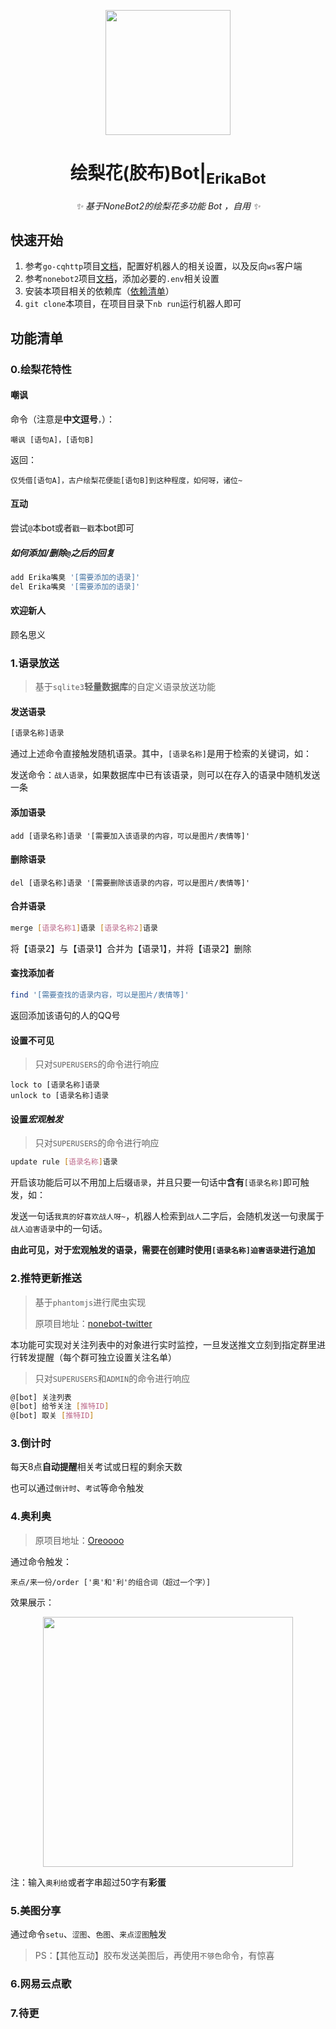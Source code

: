 <!-- markdownlint-disable MD033 MD041-->

<p align="center">
  <img src="https://i.loli.net/2021/11/28/AsUmeoSyqzjNCZr.png" width="200" height="200"/>
</p>
<div align="center">

# 绘梨花(胶布)Bot|<sub>ErikaBot</sub>
<!-- markdownlint-disable-next-line MD036 -->
_✨ 基于NoneBot2的绘梨花多功能 Bot ，自用 ✨_

</div>

## 快速开始

1. 参考`go-cqhttp`项目[文档](https://docs.go-cqhttp.org/)，配置好机器人的相关设置，以及反向`ws`客户端
2. 参考`nonebot2`项目[文档](https://v2.nonebot.dev/)，添加必要的`.env`相关设置
3. 安装本项目相关的依赖库（[依赖清单]()）
4. `git clone`本项目，在项目目录下`nb run`运行机器人即可

## 功能清单

### 0.绘梨花特性

#### 嘲讽

命令（注意是**中文逗号**`，`）：

```shell
嘲讽 [语句A]，[语句B]
```

返回：

```
仅凭借[语句A]，古户绘梨花便能[语句B]到这种程度，如何呀，诸位~
```

#### 互动

尝试`@`本bot或者`戳一戳`本bot即可

##### 如何添加/删除`@`之后的回复

```bash
add Erika嘴臭 '[需要添加的语录]'
del Erika嘴臭 '[需要添加的语录]'
```

#### 欢迎新人

顾名思义

### 1.语录放送

> 基于`sqlite3`**轻量数据库**的自定义语录放送功能

#### 发送语录

```bash
[语录名称]语录
```

通过上述命令直接触发随机语录。其中，`[语录名称]`是用于检索的关键词，如：

发送命令：`战人语录`，如果数据库中已有该语录，则可以在存入的语录中随机发送一条

#### 添加语录

```shell
add [语录名称]语录 '[需要加入该语录的内容，可以是图片/表情等]'
```

#### 删除语录

```bas
del [语录名称]语录 '[需要删除该语录的内容，可以是图片/表情等]'
```

#### 合并语录

```bash
merge [语录名称1]语录 [语录名称2]语录
```

将【语录2】与【语录1】合并为【语录1】，并将【语录2】删除

#### 查找添加者

```bash
find '[需要查找的语录内容，可以是图片/表情等]'
```

返回添加该语句的人的QQ号

#### 设置不可见

> 只对`SUPERUSERS`的命令进行响应

```shell
lock to [语录名称]语录
unlock to [语录名称]语录
```

#### 设置*宏观触发*

> 只对`SUPERUSERS`的命令进行响应

```bash
update rule [语录名称]语录
```

开启该功能后可以不用加上后缀`语录`，并且只要一句话中**含有**`[语录名称]`即可触发，如：

发送一句话`我真的好喜欢战人呀~`，机器人检索到`战人`二字后，会随机发送一句隶属于`战人迫害语录`中的一句话。

**由此可见，对于宏观触发的语录，需要在创建时使用`[语录名称]迫害语录`进行追加**

### 2.推特更新推送

> 基于`phantomjs`进行爬虫实现
>
> 原项目地址：[nonebot-twitter](https://github.com/kanomahoro/nonebot-twitter)

本功能可实现对关注列表中的对象进行实时监控，一旦发送推文立刻到指定群里进行转发提醒（每个群可独立设置关注名单）

> 只对`SUPERUSERS`和`ADMIN`的命令进行响应

```bash
@[bot] 关注列表
@[bot] 给爷关注 [推特ID]
@[bot] 取关 [推特ID]
```

### 3.倒计时

每天8点**自动提醒**相关考试或日程的剩余天数

也可以通过`倒计时`、`考试`等命令触发

### 4.奥利奥

> 原项目地址：[Oreoooo](https://github.com/C-Jun-GIT/Oreo)

通过命令触发：

```
来点/来一份/order ['奥'和'利'的组合词（超过一个字）] 
```

效果展示：

<p align="center">
  <img src="https://i.loli.net/2021/11/28/hDW5YtjEMBX6lxK.jpg" width="400"/>
</p>


注：输入`奥利给`或者字串超过50字有**彩蛋**

### 5.美图分享

通过命令`setu`、`涩图`、`色图`、`来点涩图`触发

> PS：【其他互动】胶布发送美图后，再使用`不够色`命令，有惊喜

### 6.网易云点歌

### 7.待更
